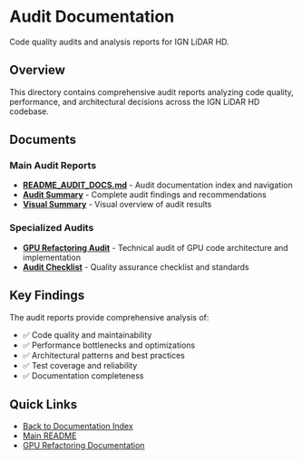 # Audit Documentation

Code quality audits and analysis reports for IGN LiDAR HD.

## Overview

This directory contains comprehensive audit reports analyzing code quality, performance, and architectural decisions across the IGN LiDAR HD codebase.

## Documents

### Main Audit Reports

- **[README_AUDIT_DOCS.md](README_AUDIT_DOCS.md)** - Audit documentation index and navigation
- **[Audit Summary](AUDIT_SUMMARY.md)** - Complete audit findings and recommendations
- **[Visual Summary](AUDIT_VISUAL_SUMMARY.md)** - Visual overview of audit results

### Specialized Audits

- **[GPU Refactoring Audit](AUDIT_GPU_REFACTORING_CORE_FEATURES.md)** - Technical audit of GPU code architecture and implementation
- **[Audit Checklist](AUDIT_CHECKLIST.md)** - Quality assurance checklist and standards

## Key Findings

The audit reports provide comprehensive analysis of:

- ✅ Code quality and maintainability
- ✅ Performance bottlenecks and optimizations
- ✅ Architectural patterns and best practices
- ✅ Test coverage and reliability
- ✅ Documentation completeness

## Quick Links

- [Back to Documentation Index](../../DOCUMENTATION.md)
- [Main README](../../README.md)
- [GPU Refactoring Documentation](../gpu-refactoring/)
